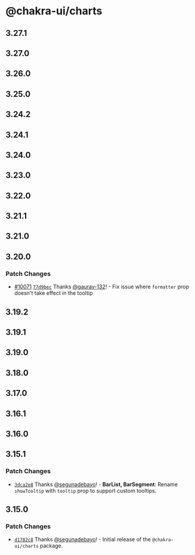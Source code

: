 # @chakra-ui/charts

## 3.27.1

## 3.27.0

## 3.26.0

## 3.25.0

## 3.24.2

## 3.24.1

## 3.24.0

## 3.23.0

## 3.22.0

## 3.21.1

## 3.21.0

## 3.20.0

### Patch Changes

- [#10071](https://github.com/chakra-ui/chakra-ui/pull/10071)
  [`77d9bec`](https://github.com/chakra-ui/chakra-ui/commit/77d9bec3b955c59efffa5526b0267072473a7ff5)
  Thanks [@gaurav-132](https://github.com/gaurav-132)! - Fix issue where
  `formatter` prop doesn't take effect in the tooltip

## 3.19.2

## 3.19.1

## 3.19.0

## 3.18.0

## 3.17.0

## 3.16.1

## 3.16.0

## 3.15.1

### Patch Changes

- [`3dca2e8`](https://github.com/chakra-ui/chakra-ui/commit/3dca2e88d6d6bcd9253661d61523454036e81375)
  Thanks [@segunadebayo](https://github.com/segunadebayo)! - **BarList,
  BarSegment**: Rename `showTooltip` with `tooltip` prop to support custom
  tooltips.

## 3.15.0

### Patch Changes

- [`d1782c8`](https://github.com/chakra-ui/chakra-ui/commit/d1782c8e9604f5186b202d95beada6b4813da7db)
  Thanks [@segunadebayo](https://github.com/segunadebayo)! - Initial release of
  the `@chakra-ui/charts` package.
